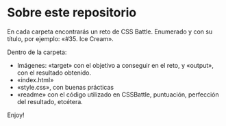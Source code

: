# Sobre este repositorio

En cada carpeta encontrarás un reto de CSS Battle. Enumerado y con su título, por ejemplo: «#35. Ice Cream».

Dentro de la carpeta: 
- Imágenes: «target» con el objetivo a conseguir en el reto, y «output», con el resultado obtenido.
- «index.html»
- «style.css», con buenas prácticas
- «readme» con el código utilizado en CSSBattle, puntuación, perfección del resultado, etcétera. 


Enjoy!